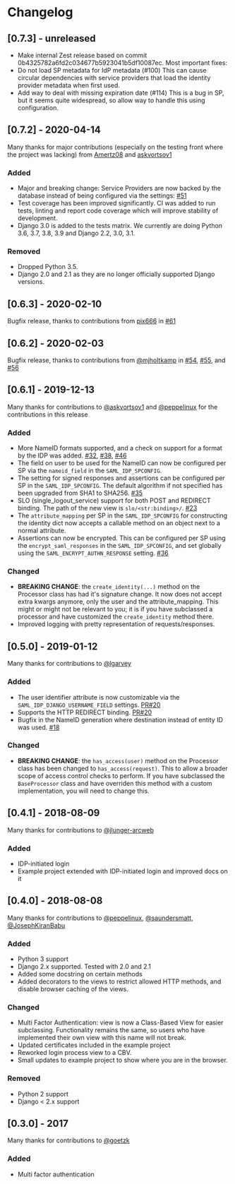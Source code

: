 # Changelog

## [0.7.3] - unreleased

- Make internal Zest release based on commit 0b4325782a6fd2c034677b5923041b5df10087ec.  Most important fixes:
- Do not load SP metadata for IdP metadata (#100)
  This can cause circular dependencies with service providers that load
  the identity provider metadata when first used.
- Add way to deal with missing expiration date (#114)
  This is a bug in SP, but it seems quite widespread, so allow way to handle this using configuration.


## [0.7.2] - 2020-04-14

Many thanks for major contributions (especially on the testing front where the project was lacking) from [Amertz08](https://github.com/Amertz08) and [askvortsov1](https://github.com/askvortsov1)

### Added
- Major and breaking change: Service Providers are now backed by the database instead of being configured via the settings: [#51](https://github.com/OTA-Insight/djangosaml2idp/pull/51)
- Test coverage has been improved significantly. CI was added to run tests, linting and report code coverage which will improve stability of development.
- Django 3.0 is added to the tests matrix. We currently are doing Python 3.6, 3.7, 3.8, 3.9 and Django 2.2, 3.0, 3.1.

### Removed
- Dropped Python 3.5.
- Django 2.0 and 2.1 as they are no longer officially supported Django versions.


## [0.6.3] - 2020-02-10

Bugfix release, thanks to contributions from [pix666](https://github.com/pix666) in [#61](https://github.com/OTA-Insight/djangosaml2idp/pull/61/files)

## [0.6.2] - 2020-02-03

Bugfix release, thanks to contributions from [@mjholtkamp](https://github.com/mjholtkamp) in [#54](https://github.com/OTA-Insight/djangosaml2idp/pull/54),
[#55](https://github.com/OTA-Insight/djangosaml2idp/pull/55), and
[#56](https://github.com/OTA-Insight/djangosaml2idp/pull/56)

## [0.6.1] - 2019-12-13

Many thanks for contributions to [@askvortsov1](https://github.com/askvortsov1) and [@peppelinux](https://github.com/peppelinux) for the contributions in this release

### Added
- More NameID formats supported, and a check on support for a format by the IDP was added. [#32](https://github.com/OTA-Insight/djangosaml2idp/issues/32), [#38](https://github.com/OTA-Insight/djangosaml2idp/issues/38), [#46](https://github.com/OTA-Insight/djangosaml2idp/issues/45)
- The field on user to be used for the NameID can now be configured per SP via the `nameid_field` in the `SAML_IDP_SPCONFIG`.
- The setting for signed responses and assertions can be configured per SP in the `SAML_IDP_SPCONFIG`. The default algorithm if not specified has been upgraded from SHA1 to SHA256. [#35](https://github.com/OTA-Insight/djangosaml2idp/issues/35)
- SLO (single_logout_service) support for both POST and REDIRECT binding. The path of the new view is `slo/<str:binding>/`. [#23](https://github.com/OTA-Insight/djangosaml2idp/issues/23)
- The `attribute_mapping` per SP in the `SAML_IDP_SPCONFIG` for constructing the identity dict now accepts a callable method on an object next to a normal attribute.
- Assertions can now be encrypted. This can be configured per SP using the `encrypt_saml_responses` in the `SAML_IDP_SPCONFIG`, and set globally using the `SAML_ENCRYPT_AUTHN_RESPONSE` setting. [#36](https://github.com/OTA-Insight/djangosaml2idp/issues/36)

### Changed
- **BREAKING CHANGE**: the `create_identity(...)` method on the Processor class has had it's signature change. It now does not accept extra kwargs anymore, only the user and the attribute_mapping. This might or might not be relevant to you; it is if you have subclassed a processor and have customized the `create_identity` method there.
- Improved logging with pretty representation of requests/responses.

## [0.5.0] - 2019-01-12

Many thanks for contributions to [@lgarvey](https://github.com/lgarvey)

### Added
- The user identifier attribute is now customizable via the `SAML_IDP_DJANGO_USERNAME_FIELD` settings. [PR#20](https://github.com/OTA-Insight/djangosaml2idp/pull/20)
- Supports the HTTP REDIRECT binding. [PR#20](https://github.com/OTA-Insight/djangosaml2idp/pull/20)
- Bugfix in the NameID generation where destination instead of entity ID was used. [#18](https://github.com/OTA-Insight/djangosaml2idp/issues/18)

### Changed
- **BREAKING CHANGE**: the `has_access(user)` method on the Processor class has been changed to `has_access(request)`. This to allow a broader scope of access control checks to perform. If you have subclassed the `BaseProcessor` class and have overriden this method with a custom implementation, you will need to change this.

## [0.4.1] - 2018-08-09

Many thanks for contributions to [@jlunger-arcweb](https://github.com/jlunger-arcweb)

### Added
- IDP-initiated login
- Example project extended with IDP-initiated login and improved docs on it

## [0.4.0] - 2018-08-08

Many thanks for contributions to [@peppelinux](https://github.com/peppelinux), [@saundersmatt](https://github.com/saundersmatt), [@JosephKiranBabu](https://github.com/JosephKiranBabu)

### Added
- Python 3 support
- Django 2.x supported. Tested with 2.0 and 2.1
- Added some docstring on certain methods
- Added decorators to the views to restrict allowed HTTP methods, and disable browser caching of the views.

### Changed
- Multi Factor Authentication: view is now a Class-Based View for easier subclassing. Functionality remains the same, so users who have implemented their own view with this name will not break.
- Updated certificates included in the example project
- Reworked login process view to a CBV.
- Small updates to example project to show where you are in the browser.

### Removed
- Python 2 support
- Django < 2.x support

## [0.3.0] - 2017

Many thanks for contributions to [@goetzk](https://github.com/goetzk)

### Added
- Multi factor authentication
